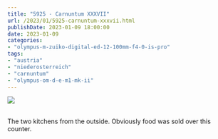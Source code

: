 ```yaml
---
title: "5925 - Carnuntum XXXVII"
url: /2023/01/5925-carnuntum-xxxvii.html
publishDate: 2023-01-09 18:00:00
date: 2023-01-09
categories:
- "olympus-m-zuiko-digital-ed-12-100mm-f4-0-is-pro"
tags:
- "austria"
- "niederosterreich"
- "carnuntum"
- "olympus-om-d-e-m1-mk-ii"
---
```

<div class="container">
<div class="center"><a target="_blank" href="https://d25zfm9zpd7gm5.cloudfront.net/1200x1200/2019/20190922_101932_lr.jpg"><img class="webfeedsFeaturedVisual" src="https://d25zfm9zpd7gm5.cloudfront.net/0600x0600/2019/20190922_101932_lr.jpg" /></a></div>
</div>
<br />

The two kitchens from the outside. Obviously food was sold
over this counter.
